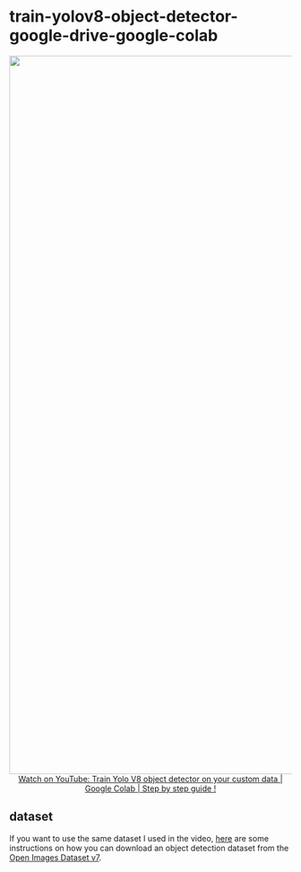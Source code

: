 # train-yolov8-object-detector-google-drive-google-colab

<p align="center">
<a href="https://www.youtube.com/watch?v=bx52WmQvbaE">
    <img width="1280" src="https://utils-computervisiondeveloper.s3.amazonaws.com/thumbnails/yolov8_object_detection_google_colab.jpg" alt="Watch the video">
    </br>Watch on YouTube: Train Yolo V8 object detector on your custom data | Google Colab | Step by step guide !
</a>
</p>

## dataset

If you want to use the same dataset I used in the video, [here](https://www.patreon.com/posts/how-to-download-91285241) are some instructions on how you can download an object detection dataset from the [Open Images Dataset v7](https://storage.googleapis.com/openimages/web/index.html).
